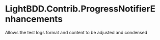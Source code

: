 # LightBDD.Contrib.ProgressNotifierEnhancements
Allows the test logs format and content to be adjusted and condensed
